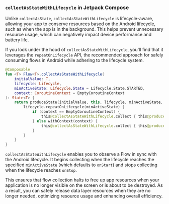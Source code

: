 ### `collectAsStateWithLifecycle` in Jetpack Compose

Unlike `collectAsState`, `collectAsStateWithLifecycle` is lifecycle-aware, allowing your app to conserve resources based on the Android lifecycle, such as when the app is in the background. This helps prevent unnecessary resource usage, which can negatively impact device performance and battery life.

If you look under the hood of `collectAsStateWithLifecycle`, you'll find that it leverages the `repeatOnLifecycle` API, the recommended approach for safely consuming flows in Android while adhering to the lifecycle system.

```kotlin
@Composable
fun <T> Flow<T>.collectAsStateWithLifecycle(
    initialValue: T,
    lifecycle: Lifecycle,
    minActiveState: Lifecycle.State = Lifecycle.State.STARTED,
    context: CoroutineContext = EmptyCoroutineContext
): State<T> {
    return produceState(initialValue, this, lifecycle, minActiveState, context) {
        lifecycle.repeatOnLifecycle(minActiveState) {
            if (context == EmptyCoroutineContext) {
                this@collectAsStateWithLifecycle.collect { this@produceState.value = it }
            } else withContext(context) {
                this@collectAsStateWithLifecycle.collect { this@produceState.value = it }
            }
        }
    }
}
```

`collectAsStateWithLifecycle` enables you to observe a Flow in sync with the Android lifecycle. It begins collecting when the lifecycle reaches the specified `minActiveState` (which defaults to `onStart`) and stops collecting when the lifecycle reaches `onStop`.

This ensures that flow collection halts to free up app resources when your application is no longer visible on the screen or is about to be destroyed. As a result, you can safely release data layer resources when they are no longer needed, optimizing resource usage and enhancing overall efficiency.